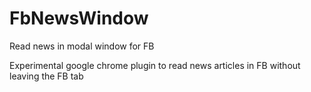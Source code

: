 # FbNewsWindow
Read news in modal window for FB

Experimental google chrome plugin to read news articles in FB without leaving the FB tab
